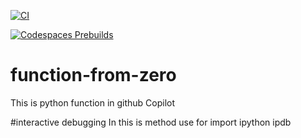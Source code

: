[![CI](https://github.com/vatsbalar22/function-from-zero/actions/workflows/main.yml/badge.svg)](https://github.com/vatsbalar22/function-from-zero/actions/workflows/main.yml)

[![Codespaces Prebuilds](https://github.com/vatsbalar22/function-from-zero/actions/workflows/codespaces/create_codespaces_prebuilds/badge.svg)](https://github.com/vatsbalar22/function-from-zero/actions/workflows/codespaces/create_codespaces_prebuilds)

# function-from-zero
This is python function in github Copilot


#interactive debugging
In this is method use for import ipython ipdb
